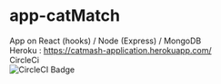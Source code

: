 # app-catMatch

App on React (hooks) / Node (Express) / MongoDB<br>
Heroku : https://catmash-application.herokuapp.com/<br>
CircleCi<br>
![CircleCI Badge](https://circleci.com/gh/julieLyM/app-catMatch-v2.svg?style=svg)
